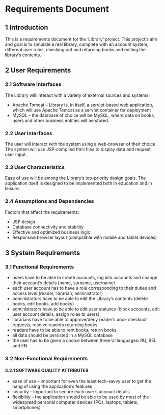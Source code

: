 # Requirements Document

## 1 Introduction

This is a requirements document for the ‘Library’ project. This project’s
aim and goal is to simulate a real library, complete with an account
system, different user roles, checking out and returning books and editing
the library’s contents.

## 2 User Requirements

### 2.1 Software Interfaces

The Library will interact with a variety of external sources and systems:

* Apache Tomcat – Library is, in itself, a servlet-based web application,
  which will use Apache Tomcat as a servlet container for deployment
* MySQL – the database of choice will be MySQL, where data on books,
  users and other business entities will be stored.

### 2.2 User Interfaces

The user will interact with the system using a web-browser of their
choice. The system will use JSP-compiled html files to display data and
request user input.

### 2.3 User Characteristics

Ease of use will be among the Library’s top-priority design goals. The
application itself is designed to be implemented both in education and in
leisure.

### 2.4 Assumptions and Dependencies

Factors that affect the requirements:

* JSP design
* Database connectivity and stability
* Effective and optimized business logic
* Responsive browser layout (compatible with mobile and tablet devices)

## 3 System Requirements

### 3.1 Functional Requirements

* users have to be able to create accounts, log into accounts and change
  their account’s details (name, surname, username)
* each user account has to have a role corresponding to their duties and
  access level (reader, librarian, administrator)
* administrators have to be able to edit the Library’s contents (delete
  books, edit books, add books)
* administrators have to be able to edit user statuses (block accounts, edit
  user account details, assign roles to users)
* librarians have to be able to approve/deny reader’s book checkout
  requests, resolve readers returning books
* readers have to be able to rent books, return books
* all data should be persisted in a MySQL database
* the user has to be given a choice between three UI languages: RU, BEL
  and EN

### 3.2 Non-Functional Requirements

#### 3.2.1 SOFTWARE QUALITY ATTRIBUTES

* ease of use – important for even the least tech-savvy user to get the hang
  of using the application’s features
* security – important to secure each user’s account details
* flexibility – the application should be able to be used by most of the
  widespread personal computer devices (PCs, laptops, tablets,
  smartphones)